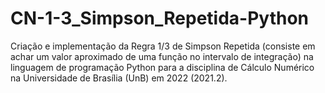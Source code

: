 # CN-1-3_Simpson_Repetida-Python
Criação e implementação da Regra 1/3 de Simpson Repetida (consiste em achar um valor aproximado de uma função no intervalo de integração) na linguagem de programação Python para a disciplina de Cálculo Numérico na Universidade de Brasília (UnB) em 2022 (2021.2).
